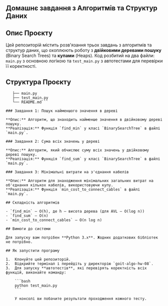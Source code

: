 ## Домашнє завдання з Алгоритмів та Структур Даних

## Опис Проєкту

Цей репозиторій містить розв'язання трьох завдань з алгоритмів та структур даних, що охоплюють роботу з **двійковими деревами пошуку** (Binary Search Trees) та **купами** (Heaps). Код розбитий на два файли: `main.py` з основною логікою та `test_main.py` з автотестами для перевірки її коректності.

## Структура Проєкту

```goit-algo-hw-08/
   ├── main.py
   ├── test_main.py
   └── README.md```

### Завдання 1: Пошук найменшого значення в дереві

**Опис:** Алгоритм, що знаходить найменше значення в двійковому дереві пошуку.  
**Реалізація:** Функція `find_min` у класі `BinarySearchTree` в файлі `main.py`.

### Завдання 2: Сума всіх значень у дереві

**Опис:** Алгоритм, який обчислює суму всіх значень у двійковому дереві пошуку.  
**Реалізація:** Функція `find_sum` у класі `BinarySearchTree` в файлі `main.py`.

### Завдання 3: Мінімальні витрати на з'єднання кабелів

**Опис:** Алгоритм для знаходження мінімальних загальних витрат на об'єднання кількох кабелів, використовуючи купу.  
**Реалізація:** Функція `min_cost_to_connect_cables` в файлі `main.py`.

## Складність алгоритмів

- `find_min` — O(h), де h — висота дерева (для AVL — O(log n))  
- `find_sum` — O(n)  
- `min_cost_to_connect_cables` — O(n log n)

## Вимоги до системи

Для запуску вам потрібен **Python 3.x**. Жодних додаткових бібліотек не потрібно.

## Як запустити програму

1.  Клонуйте цей репозиторій.
2.  Відкрийте термінал і перейдіть у директорію `goit-algo-hw-08`.
3.  Для запуску **автотестів**, які перевірять коректність всіх функцій, виконайте команду:

    ```bash
    python test_main.py
    ```

    У консолі ви побачите результати проходження кожного тесту.
